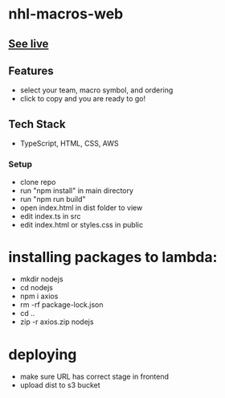 # nhl-macros-web

## [See live](https://bonvee-nhl-macros.s3.us-west-1.amazonaws.com/dist/index.html)

## Features
- select your team, macro symbol, and ordering
- click to copy and you are ready to go!

## Tech Stack
- TypeScript, HTML, CSS, AWS

### Setup
- clone repo
- run "npm install" in main directory
- run "npm run build" 
- open index.html in dist folder to view
- edit index.ts in src
- edit index.html or styles.css in public

# installing packages to lambda:
- mkdir nodejs
- cd nodejs
- npm i axios
- rm -rf package-lock.json
- cd ..
- zip -r axios.zip nodejs

# deploying
- make sure URL has correct stage in frontend
- upload dist to s3 bucket
